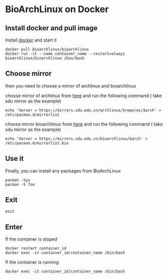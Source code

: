 # BioArchLinux on Docker

## Install docker and pull image

Install [docker](https://www.docker.com/) and start it

```
docker pull bioarchlinux/bioarchlinux
docker run -it --name container_name --restart=always bioarchlinux/bioarchlinux /bin/bash
```

## Choose mirror
then you need to choose a mirror of archlinux and bioarchlinux

choose mirror of archlinux from [here](https://archlinux.org/mirrorlist/) and run the following command ( take sdu mirror as the example)

```
echo 'Server = https://mirrors.sdu.edu.cn/archlinux/$repo/os/$arch' > /etc/pacman.d/mirrorlist
```

choose mirror bioarchlinux from [here](https://raw.githubusercontent.com/BioArchLinux/mirror/main/mirrorlist.bio) and run the following command ( take sdu mirror as the example)

```
echo 'Server = https://mirrors.sdu.edu.cn/bioarchlinux/$arch' > /etc/pacman.d/mirrorlist.bio
```

## Use it

Finally, you can install any packages from BioArchLinux
```
pacman -Syu
pacman -S foo
```

## Exit
```
exit
```

## Enter

If the container is stoped
```
docker restart container_id
docker exec -it container_id/container_name /bin/bash
```

If the container is running
```
docker exec -it container_id/container_name /bin/bash
```
